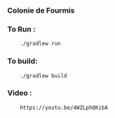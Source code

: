 ### Colonie de Fourmis
### To Run : 
```
    ./gradlew run
```
### To build:
```
    ./gradlew build
```
### Video :
```
    https://youtu.be/4WZLphQKibA
```